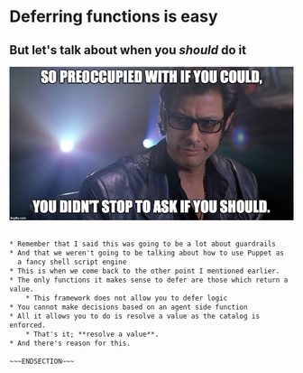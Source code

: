 <!SLIDE >
# Deferring functions is easy
## But let's talk about when you *should* do it

![You were so preoccupied...](/_images/preoccupied.jpg)

~~~SECTION:notes~~~

* Remember that I said this was going to be a lot about guardrails
* And that we weren't going to be talking about how to use Puppet as
  a fancy shell script engine
* This is when we come back to the other point I mentioned earlier.
* The only functions it makes sense to defer are those which return a value.
    * This framework does not allow you to defer logic
* You cannot make decisions based on an agent side function
* All it allows you to do is resolve a value as the catalog is enforced.
    * That's it; **resolve a value**.
* And there's reason for this.

~~~ENDSECTION~~~
